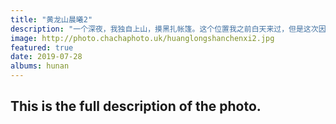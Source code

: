 ```yaml
---
title: "黄龙山晨曦2"
description: "一个深夜，我独自上山，摸黑扎帐篷。这个位置我之前白天来过，但是这次因为安装了风车，把地形改变了，没有道路了。我背着二三十斤的背包，看了几次地图确认我没走错，助跑了一下，冲上了土坡，才看到路在后面。我扎营的地方在防火带上，并且地势稍凹，没有风，也没有蚊虫。此时城里36度，山上还有点冷。拍了一晚上星星之后，迎来了晨曦美景。"
image: http://photo.chachaphoto.uk/huanglongshanchenxi2.jpg
featured: true
date: 2019-07-28
albums: hunan
---
```


## This is the full description of the photo.
